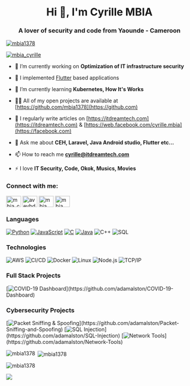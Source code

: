 <h1 align="center">Hi 👋, I'm Cyrille MBIA</h1>
<h3 align="center">A lover of security and code from Yaounde - Cameroon</h3>

<p align="left"> <a href="https://github.com/ryo-ma/github-profile-trophy"><img src="https://github-profile-trophy.vercel.app/?username=mbia1378" alt="mbia1378" /></a> </p>

<p align="left"> <a href="https://twitter.com/mbia_cyrille" target="blank"><img src="https://img.shields.io/twitter/follow/mbia_cyrille?logo=twitter&style=for-the-badge" alt="mbia_cyrille" /></a> </p>

- 🔭 I’m currently working on **Optimization of IT infrastructure security**

- 🔭 I implemented [Flutter](https://flutter.dev/) based applications

- 🌱 I’m currently learning **Kubernetes, How It's Works**

- 👨‍💻 All of my open projects are available at [https://github.com/mbia1378](https://github.com)

- 📝 I regularly write articles on [https://itdreamtech.com](https://itdreamtech.com) & [https://web.facebook.com/cyrille.mbia](https://facebook.com)

- 💬 Ask me about **CEH, Laravel, Java Android studio, Flutter etc...**

- 📫 How to reach me **cyrille@itdreamtech.com**

- ⚡ I love **IT Security, Code, Okok, Musics, Movies**

<h3 align="left">Connect with me:</h3>
<p align="left">
<a href="https://twitter.com/mbia_cyrille" target="blank"><img align="center" src="https://cdn.jsdelivr.net/npm/simple-icons@3.0.1/icons/twitter.svg" alt="mbia_cyrille" height="30" width="40" /></a>
<a href="https://www.linkedin.com/in/cyrille-mbia-453b80142/" target="blank"><img align="center" src="https://cdn.jsdelivr.net/npm/simple-icons@3.0.1/icons/linkedin.svg" alt="aveybd" height="30" width="40" /></a>
<a href="https://www.facebook.com/cyrille.mbia/" target="blank"><img align="center" src="https://cdn.jsdelivr.net/npm/simple-icons@3.0.1/icons/facebook.svg" alt="mbia cyrille" height="30" width="40" /></a>
<a href="https://instagram.com/mbia1378" target="blank"><img align="center" src="https://cdn.jsdelivr.net/npm/simple-icons@3.0.1/icons/instagram.svg" alt="mbia cyrille" height="30" width="40" /></a>
</p>


### Languages

[![Python](https://img.shields.io/badge/-Python-000?&logo=python)](https://github.com/adamalston?tab=repositories&q=&type=&language=python)
[![JavaScript](https://img.shields.io/badge/-JavaScript-000?&logo=JavaScript&logoColor=ddc508)](https://github.com/adamalston?tab=repositories&q=&type=&language=javascript)
[![C](https://img.shields.io/badge/-C-000?&logo=C)](https://github.com/adamalston?tab=repositories&q=&type=&language=c)
[![Java](https://img.shields.io/badge/-Java-000?&logo=Java&logoColor=007396)](https://github.com/adamalston?tab=repositories&q=&type=&language=java)
![C++](https://img.shields.io/badge/-C++-000?&logo=c%2b%2b&logoColor=00599C)
![SQL](https://img.shields.io/badge/-SQL-000?&logo=MySQL&logoColor=4479A1)

### Technologies

![AWS](https://img.shields.io/badge/-AWS-000?&logo=Amazon-AWS&logoColor=FF9900)
![CI/CD](https://img.shields.io/badge/-CI%2FCD-000?&logo=CircleCI&logoColor=888)
![Docker](https://img.shields.io/badge/-Docker-000?&logo=Docker)
![Linux](https://img.shields.io/badge/-Linux-000?&logo=Linux&logoColor=FCC624)
![Node.js](https://img.shields.io/badge/-Node.js-000?&logo=node.js)
![TCP/IP](https://img.shields.io/badge/-TCP%2FIP-000?&logo=Cisco)

### Full Stack Projects

[![COVID-19 Dashboard](https://img.shields.io/badge/-🦠%20COVID‑19%20Dashboard-000?)](https://github.com/adamalston/COVID-19-Dashboard)

### Cybersecurity Projects

[![Packet Sniffing & Spoofing](https://img.shields.io/badge/-🗂%20Packet%20Sniffing%20%26%20Spoofing-000?)](https://github.com/adamalston/Packet-Sniffing-and-Spoofing)
[![SQL Injection](https://img.shields.io/badge/-💉%20SQL%20Injection-000?)](https://github.com/adamalston/SQL-Injection)
[![Network Tools](https://img.shields.io/badge/-🌐%20Network%20Tools-000?)](https://github.com/adamalston/Network-Tools)


<p><img align="left" src="https://github-readme-stats.vercel.app/api/top-langs?username=mbia1378&show_icons=true&locale=en&layout=compact" alt="mbia1378" /></p>

<p>&nbsp;<img align="center" src="https://github-readme-stats.vercel.app/api?username=mbia1378&show_icons=true&locale=en" alt="mbia1378" /></p>

<p><img align="center" src="https://github-readme-streak-stats.herokuapp.com/?user=aveybd&" alt="mbia1378" /></p>

![](https://komarev.com/ghpvc/?username=mbia1378&label=PROFILE+VIEWS)
